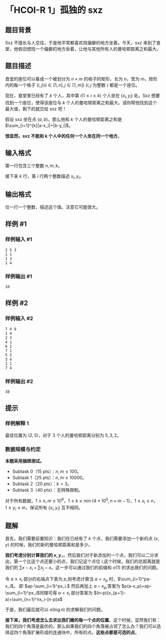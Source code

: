 # 「HCOI-R 1」孤独的 sxz

## 题目背景

Sxz 不擅长与人交往，于是他平常都喜欢找偏僻的地方坐着。今天，sxz 来到了食堂，他依旧想找一个偏僻的地方坐着，让他与其他所有人的曼哈顿距离之和最大。

## 题目描述

食堂的座位可以看成一个被划分为 $n\times m$ 的格子的矩形，长为 $n$，宽为 $m$，矩形内的每一个格子 $(i, j)(i \in [1, n], j \in [1, m])$ $(i,j$ 为整数 $)$ 都是一个座位。

现在，食堂里已经有了 $k$ 个人，其中第 $i(1 \leq i \leq k)$ 个人坐在 $(x_i, y_i)$ 处。Sxz 想要找到一个座位，使得该座位与 $k$ 个人的曼哈顿距离之和最大。请你帮他找到这个最大值，剩下的就交给 sxz 吧！

假设 sxz 坐在点 $(a,b)$，那么他和 $k$ 个人的曼哈顿距离之和是 $\sum_{i=1}^{k}|a-x_i|+|b-y_i|$。

**很显然，sxz 不能和 $\bm k$ 个人中的任何一个人坐在同一个地方**。

## 输入格式

第一行包含三个整数 $n, m, k$。

接下来 $k$ 行，第 $i$ 行两个整数描述 $x_i, y_i$。

## 输出格式

仅一行一个整数，描述这个值。注意它可能很大。

## 样例 #1

### 样例输入 #1

```
2 5 3
1 1
1 3
1 4
```

### 样例输出 #1

```
10
```

## 样例 #2

### 样例输入 #2

```
7 4 9
1 4
2 3
4 1
6 2
7 1
5 2
3 4
1 1
7 4
```

### 样例输出 #2

```
38
```

## 提示

### 样例解释 1

最佳位置为 $(2,5)$，对于 $3$ 个人的曼哈顿距离分别为 $5, 3, 2$。

### 数据规模与约定

**本题采用捆绑测试。**
+ Subtask 0（15 pts）：$n, m \leq 100$。
+ Subtask 1（25 pts）：$n, m \leq 10000$。
+ Subtask 2（20 pts）：$k = 3$。
+ Subtask 3（40 pts）：无特殊限制。

对于所有数据，$1 \leq n, m \leq 10^9$，$1\leq k \leq \min\{4 \times 10^5, n\times m-1\}$，$1 \leq x_i \leq n$，$1 \leq y_i \leq m$，保证所有 $(x_i, y_i)$ 互不相同。

## 题解
首先，我们需要前置知识：我们在已经有了 $k$ 个点，我们需要添加一个新的点 $(x,y)$ 的时候，我们的新的曼哈顿距离和是多少。

**我们考虑分别计算我们的 $x,y$，**。然后我们对于新添加的一个点，我们可以二分求出，第一个比这个点还要小的点，我们记这个点位 $i$,这个时候，我们的总距离就是我们的 $\sum x-x_{i}+\sum x_{j}-x$。这一步可以通过我们的前缀和 $o(1)$ 的求出我们的问题。

令 $a\geq x_i$ 部分的右端点下表为 $p$,则考虑计算当 $a=x_p$ 时，$\sum_{i=1}^pa-x_i$。
即 $ap-\sum_{i=1}^px_i.$
然后再加上 $a-x_p$,答案为 $p(a-x_p)+ap-\sum_{i=1}^px_i$同理可得 $a<x_i$ 部分答案为 $(n-p)(x_{p+1}-a)+\sum_{n+1}^nx_i-(n-p)a$

于是，我们最后就可以 $o(\log n)$ 的求解我们的问题。

**接下来，我们考虑怎么去求出我们嫩的每一个点的位置**。这个时候，显然我们有：我们的四个角落是最优的，那么如果我们的四个角落被占领了怎么办？我们可以选择这四个角落扩展形成的连通块中，所有的点。**这些点都是可选的点**。

